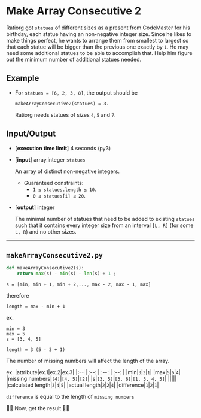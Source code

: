 # Make Array Consecutive 2

Ratiorg got `statues` of different sizes as a present from CodeMaster for his birthday, each statue having an non-negative integer size. Since he likes to make things perfect, he wants to arrange them from smallest to largest so that each statue will be bigger than the previous one exactly by `1`. He may need some additional statues to be able to accomplish that. Help him figure out the minimum number of additional statues needed.

## Example

* For `statues = [6, 2, 3, 8]`, the output should be
  
  `makeArrayConsecutive2(statues) = 3.`
  
  Ratiorg needs statues of sizes `4`, `5` and `7`.

## Input/Output

* [**execution time limit**] 4 seconds (py3)
* [**input**] array.integer `statues`

  An array of distinct non-negative integers.

    * Guaranteed constraints:
      * `1 ≤ statues.length ≤ 10`.
      * `0 ≤ statues[i] ≤ 20`.
* [**output**] integer
    
    The minimal number of statues that need to be added to existing `statues` such that it contains every integer size from an interval `[L, R]` (for some `L, R`) and no other sizes.

---

`makeArrayConsecutive2.py`
---

```python
def makeArrayConsecutive2(s):
    return max(s) - min(s) - len(s) + 1 ;
```

`s = [min, min + 1, min + 2,..., max - 2, max - 1, max]`

therefore

`length = max - min + 1`

ex.
```
min = 3
max = 5
s = [3, 4, 5]

length = 3 (5 - 3 + 1)
```

The number of missing numbers will affect the length of the array.

ex.
|attribute|ex.1|ex.2|ex.3|
|:-- | :--: | :--: | :--: |
|min|`3`|`3`|`1`|
|max|`5`|`6`|`4`|
|missing numbers|`[4]`|`[4, 5]`|`[2]`|
|s|`[3, 5]`|`[3, 6]`|`[1, 3, 4, 5]`|
|||||
|calculated length|`3`|`4`|`5`|
|actual length|`2`|`2`|`4`|
|difference|`1`|`2`|`1`|
<br />

`difference` is equal to the length of `missing numbers` 


🥳🥳 Now, get the result 🥳🥳